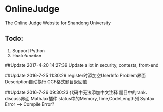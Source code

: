 # OnlineJudge
The Online Judge Website for Shandong University

## Todo:

1. Support Python
1. Hack function


##Update 2017-4-20 14:27:39
Update a lot in security, contests, front-end


##Update 2016-7-25 11:30:29
register时添加空UserInfo
Problem界面Description自动换行
CCF格式题目返回值


##Update 2016-7-26 09:30:23
代码中无法添加中文注释
题目中的rank、discuss界面
MathJax插件
status中的Memory,Time,CodeLength列
Syntax Error --> Compile Error?


